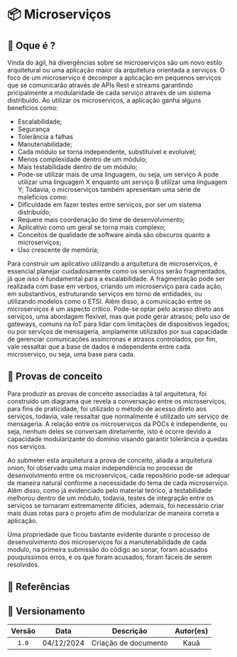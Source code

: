 # 📦 Microserviços 
## 🔎 Oque é ?

Vinda do ágil, há divergências sobre se microserviços são um novo estilo arquitetural ou uma aplicação maior da arquitetura orientada a serviços. O foco de um microserviço é decompor a aplicação em pequenos serviços que se comunicarão através de APIs Rest e streams garantindo pricipalmente a modularidade de cada serviço através de um sistema distribuído. 
Ao utilizar os microserviços, a aplicação ganha alguns benefícios como:
- Escalabilidade;
- Segurança
- Tolerância a falhas
- Manutenabilidade;
- Cada módulo se torna independente, substituível e evoluível;
- Menos complexidade dentro de um módulo;
- Mais testabilidade dentro de um módulo;
- Pode-se utilizar mais de uma linguagem, ou seja, um serviço A pode utilizar uma linguagem X enquanto um serviço B utilizar uma linguagem Y;
Todavia, o microserviços também apresentam uma série de malefícios como:
- Dificuldade em fazer testes entre serviços, por ser um sistema distribuído;
- Requere mais coordenação do time de desenvolvimento;
- Aplicativo como um geral se torna mais complexo;
- Conceitos de qualidade de software ainda são obscuros quanto a microserviços;
- Uso crescente de memória;

Para construir um aplicativo utilizando a arquitetura de microserviços, é essencial planejar cuidadosamente como os serviços serão fragmentados, já que isso é fundamental para a escalabilidade. A fragmentação pode ser realizada com base em verbos, criando um microserviço para cada ação, em substantivos, estruturando serviços em torno de entidades, ou utilizando modelos como o ETSI. Além disso, a comunicação entre os microserviços é um aspecto crítico. Pode-se optar pelo acesso direto aos serviços, uma abordagem flexível, mas que pode gerar atrasos; pelo uso de gateways, comuns na IoT para lidar com limitações de dispositivos legados; ou por serviços de mensageria, amplamente utilizados por sua capacidade de gerenciar comunicações assíncronas e atrasos controlados, por fim, vale ressaltar que a base de dados é independente entre cada microserviço, ou seja, uma base para cada.

## 📎 Provas de conceito

Para produzir as provas de conceito associadas à tal arquitetura, foi construído um diagrama que revela a conversação entre os microserviços, para fins de praticidade, 
foi utilizado o método de acesso direto aos serviços, todavia, vale ressaltar que normalmente é utilizado um serviço de mensageria. A relação entre os microserviços da POCs é independente, ou seja, nenhum deles se conversam diretamente, isto é ocorre devido a capacidade modularizante do domínio visando garantir tolerância a quedas nos serviços. 

Ao submeter esta arquitetura a prova de conceito, aliada a arquitetura onion, foi observado uma maior independência no processo de desenvolvimento entre os microserviços, cada repositório pode-se adequar de maneira natural conforme a necessidade do tema de cada microserviço. Além disso, como já evidenciado pelo material teórico, a testabilidade melhorou dentro de um módulo, todavia, testes de integração entre os serviços se tornaram extremamente difícies, ademais, foi necessário criar mais duas rotas para o projeto afim de modularizar de maneira correta a aplicação.

Uma propriedade que ficou bastante evidente durante o processo de desenvolvimento dos microserviços foi a manutenabilidade de cada modulo, na primeira submissão do código ao sonar, foram acusados pouquíssimos erros, e os que foram acusados, foram fáceis de serem resolvidos.

## 📖 Referências

## 📅 Versionamento

| Versão |    Data    |         Descrição          |  Autor(es)  |
| :----: | :--------: | :------------------------: | :---------: |
| `1.0`  | 04/12/2024 | Criação de documento | Kauã |

